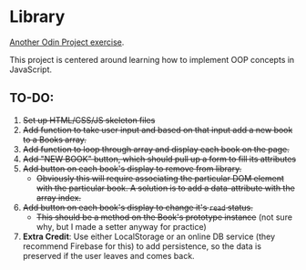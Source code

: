 # Library

[Another Odin Project exercise](https://www.theodinproject.com/courses/javascript/lessons/library).

This project is centered around learning how to implement OOP concepts in JavaScript.

## TO-DO:
1. ~~Set up HTML/CSS/JS skeleton files~~
2. ~~Add function to take user input and based on that input add a new book to a Books array.~~
3. ~~Add function to loop through array and display each book on the page.~~
4. ~~Add "NEW BOOK" button, which should pull up a form to fill its attributes~~
5. ~~Add button on each book's display to remove from library.~~
    - ~~Obviously this will require associating the particular DOM element with the particular book. A solution is to add a data-attribute with the array index.~~
6. ~~Add button on each book's display to change it's `read` status.~~
    - ~~This should be a method on the Book's prototype instance~~ (not sure why, but I made a setter anyway for practice)
7. **Extra Credit**: Use either LocalStorage or an online DB service (they recommend Firebase for this) to add persistence, so the data is preserved if the user leaves and comes back.